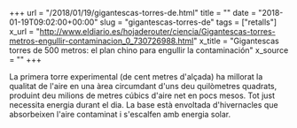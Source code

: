 +++
url = "/2018/01/19/gigantescas-torres-de.html"
title = ""
date = "2018-01-19T09:02:00+00:00"
slug = "gigantescas-torres-de"
tags = ["retalls"]
x_url = "http://www.eldiario.es/hojaderouter/ciencia/Gigantescas-torres-metros-engullir-contaminacion_0_730726988.html"
x_title = "Gigantescas torres de 500 metros: el plan chino para engullir la contaminación"
x_source = ""
+++


La primera torre experimental (de cent metres d'alçada) ha millorat la qualitat de l'aire en una àrea circumdant d'uns deu quilòmetres quadrats, produint deu milions de metres cúbics d'aire net en pocs mesos. Tot just necessita energia durant el dia. La base està envoltada d'hivernacles que absorbeixen l'aire contaminat i s'escalfen amb energia solar.
